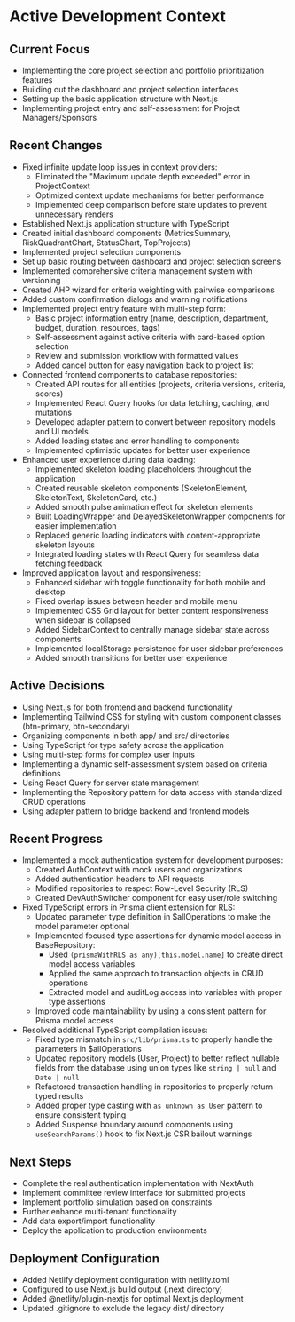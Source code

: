 # Active Development Context

## Current Focus
- Implementing the core project selection and portfolio prioritization features
- Building out the dashboard and project selection interfaces
- Setting up the basic application structure with Next.js
- Implementing project entry and self-assessment for Project Managers/Sponsors

## Recent Changes
- Fixed infinite update loop issues in context providers:
  - Eliminated the "Maximum update depth exceeded" error in ProjectContext
  - Optimized context update mechanisms for better performance
  - Implemented deep comparison before state updates to prevent unnecessary renders
- Established Next.js application structure with TypeScript
- Created initial dashboard components (MetricsSummary, RiskQuadrantChart, StatusChart, TopProjects)
- Implemented project selection components
- Set up basic routing between dashboard and project selection screens
- Implemented comprehensive criteria management system with versioning
- Created AHP wizard for criteria weighting with pairwise comparisons
- Added custom confirmation dialogs and warning notifications
- Implemented project entry feature with multi-step form:
  - Basic project information entry (name, description, department, budget, duration, resources, tags)
  - Self-assessment against active criteria with card-based option selection
  - Review and submission workflow with formatted values
  - Added cancel button for easy navigation back to project list
- Connected frontend components to database repositories:
  - Created API routes for all entities (projects, criteria versions, criteria, scores)
  - Implemented React Query hooks for data fetching, caching, and mutations
  - Developed adapter pattern to convert between repository models and UI models
  - Added loading states and error handling to components
  - Implemented optimistic updates for better user experience
- Enhanced user experience during data loading:
  - Implemented skeleton loading placeholders throughout the application
  - Created reusable skeleton components (SkeletonElement, SkeletonText, SkeletonCard, etc.)
  - Added smooth pulse animation effect for skeleton elements
  - Built LoadingWrapper and DelayedSkeletonWrapper components for easier implementation
  - Replaced generic loading indicators with content-appropriate skeleton layouts
  - Integrated loading states with React Query for seamless data fetching feedback
- Improved application layout and responsiveness:
  - Enhanced sidebar with toggle functionality for both mobile and desktop
  - Fixed overlap issues between header and mobile menu
  - Implemented CSS Grid layout for better content responsiveness when sidebar is collapsed
  - Added SidebarContext to centrally manage sidebar state across components
  - Implemented localStorage persistence for user sidebar preferences
  - Added smooth transitions for better user experience

## Active Decisions
- Using Next.js for both frontend and backend functionality
- Implementing Tailwind CSS for styling with custom component classes (btn-primary, btn-secondary)
- Organizing components in both app/ and src/ directories
- Using TypeScript for type safety across the application
- Using multi-step forms for complex user inputs
- Implementing a dynamic self-assessment system based on criteria definitions
- Using React Query for server state management
- Implementing the Repository pattern for data access with standardized CRUD operations
- Using adapter pattern to bridge backend and frontend models

## Recent Progress
- Implemented a mock authentication system for development purposes:
  - Created AuthContext with mock users and organizations
  - Added authentication headers to API requests
  - Modified repositories to respect Row-Level Security (RLS)
  - Created DevAuthSwitcher component for easy user/role switching
- Fixed TypeScript errors in Prisma client extension for RLS:
  - Updated parameter type definition in $allOperations to make the model parameter optional
  - Implemented focused type assertions for dynamic model access in BaseRepository:
    - Used `(prismaWithRLS as any)[this.model.name]` to create direct model access variables
    - Applied the same approach to transaction objects in CRUD operations
    - Extracted model and auditLog access into variables with proper type assertions
  - Improved code maintainability by using a consistent pattern for Prisma model access
- Resolved additional TypeScript compilation issues:
  - Fixed type mismatch in `src/lib/prisma.ts` to properly handle the parameters in $allOperations
  - Updated repository models (User, Project) to better reflect nullable fields from the database using union types like `string | null` and `Date | null`
  - Refactored transaction handling in repositories to properly return typed results
  - Added proper type casting with `as unknown as User` pattern to ensure consistent typing
  - Added Suspense boundary around components using `useSearchParams()` hook to fix Next.js CSR bailout warnings

## Next Steps
- Complete the real authentication implementation with NextAuth
- Implement committee review interface for submitted projects
- Implement portfolio simulation based on constraints
- Further enhance multi-tenant functionality
- Add data export/import functionality
- Deploy the application to production environments

## Deployment Configuration
- Added Netlify deployment configuration with netlify.toml
- Configured to use Next.js build output (.next directory)
- Added @netlify/plugin-nextjs for optimal Next.js deployment
- Updated .gitignore to exclude the legacy dist/ directory
